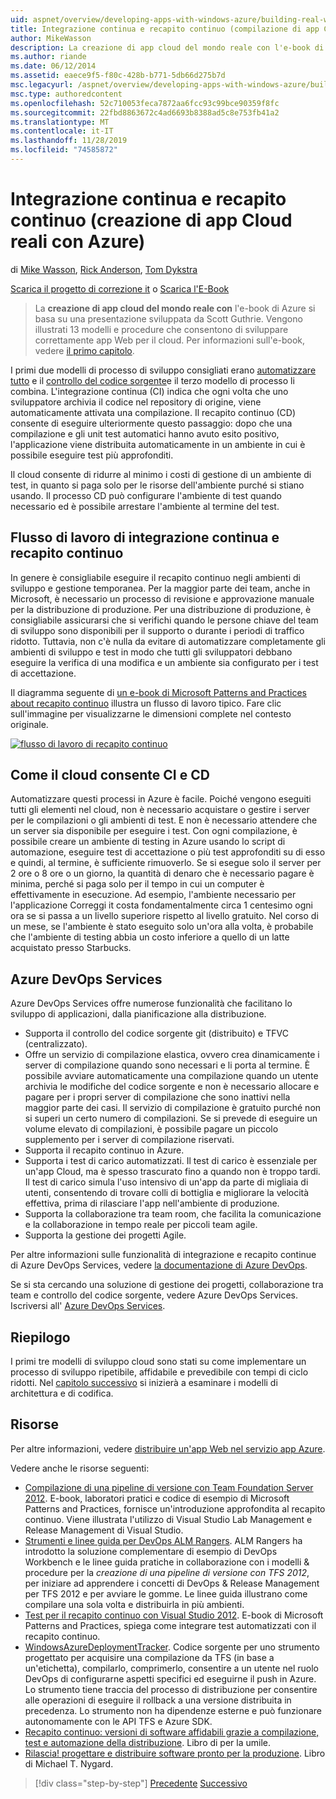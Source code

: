 ```yaml
---
uid: aspnet/overview/developing-apps-with-windows-azure/building-real-world-cloud-apps-with-windows-azure/continuous-integration-and-continuous-delivery
title: Integrazione continua e recapito continuo (compilazione di app Cloud reali con Azure) | Microsoft Docs
author: MikeWasson
description: La creazione di app cloud del mondo reale con l'e-book di Azure si basa su una presentazione sviluppata da Scott Guthrie. Vengono illustrati 13 modelli e procedure che possono essere...
ms.author: riande
ms.date: 06/12/2014
ms.assetid: eaece9f5-f80c-428b-b771-5db66d275b7d
msc.legacyurl: /aspnet/overview/developing-apps-with-windows-azure/building-real-world-cloud-apps-with-windows-azure/continuous-integration-and-continuous-delivery
msc.type: authoredcontent
ms.openlocfilehash: 52c710053feca7872aa6fcc93c99bce90359f8fc
ms.sourcegitcommit: 22fbd8863672c4ad6693b8388ad5c8e753fb41a2
ms.translationtype: MT
ms.contentlocale: it-IT
ms.lasthandoff: 11/28/2019
ms.locfileid: "74585872"
---
```

# <a name="continuous-integration-and-continuous-delivery-building-real-world-cloud-apps-with-azure"></a>Integrazione continua e recapito continuo (creazione di app Cloud reali con Azure)

di [Mike Wasson](https://github.com/MikeWasson), [Rick Anderson]((https://twitter.com/RickAndMSFT)), [Tom Dykstra](https://github.com/tdykstra)

[Scarica il progetto di correzione it](https://code.msdn.microsoft.com/Fix-It-app-for-Building-cdd80df4) o [Scarica l'E-Book](https://blogs.msdn.com/b/microsoft_press/archive/2014/07/23/free-ebook-building-cloud-apps-with-microsoft-azure.aspx)

> La **creazione di app cloud del mondo reale con** l'e-book di Azure si basa su una presentazione sviluppata da Scott Guthrie. Vengono illustrati 13 modelli e procedure che consentono di sviluppare correttamente app Web per il cloud. Per informazioni sull'e-book, vedere [il primo capitolo](introduction.md).

I primi due modelli di processo di sviluppo consigliati erano [automatizzare tutto](automate-everything.md) e il [controllo del codice sorgente](source-control.md)e il terzo modello di processo li combina. L'integrazione continua (CI) indica che ogni volta che uno sviluppatore archivia il codice nel repository di origine, viene automaticamente attivata una compilazione. Il recapito continuo (CD) consente di eseguire ulteriormente questo passaggio: dopo che una compilazione e gli unit test automatici hanno avuto esito positivo, l'applicazione viene distribuita automaticamente in un ambiente in cui è possibile eseguire test più approfonditi.

Il cloud consente di ridurre al minimo i costi di gestione di un ambiente di test, in quanto si paga solo per le risorse dell'ambiente purché si stiano usando. Il processo CD può configurare l'ambiente di test quando necessario ed è possibile arrestare l'ambiente al termine del test.

## <a name="continuous-integration-and-continuous-delivery-workflow"></a>Flusso di lavoro di integrazione continua e recapito continuo

In genere è consigliabile eseguire il recapito continuo negli ambienti di sviluppo e gestione temporanea. Per la maggior parte dei team, anche in Microsoft, è necessario un processo di revisione e approvazione manuale per la distribuzione di produzione. Per una distribuzione di produzione, è consigliabile assicurarsi che si verifichi quando le persone chiave del team di sviluppo sono disponibili per il supporto o durante i periodi di traffico ridotto. Tuttavia, non c'è nulla da evitare di automatizzare completamente gli ambienti di sviluppo e test in modo che tutti gli sviluppatori debbano eseguire la verifica di una modifica e un ambiente sia configurato per i test di accettazione.

Il diagramma seguente di [un e-book di Microsoft Patterns and Practices about recapito continuo](https://aka.ms/ReleasePipeline) illustra un flusso di lavoro tipico. Fare clic sull'immagine per visualizzarne le dimensioni complete nel contesto originale.

[![flusso di lavoro di recapito continuo](continuous-integration-and-continuous-delivery/_static/image1.png)](https://msdn.microsoft.com/library/dn449955.aspx)

## <a name="how-the-cloud-enables-cost-effective-ci-and-cd"></a>Come il cloud consente CI e CD

Automatizzare questi processi in Azure è facile. Poiché vengono eseguiti tutti gli elementi nel cloud, non è necessario acquistare o gestire i server per le compilazioni o gli ambienti di test. E non è necessario attendere che un server sia disponibile per eseguire i test. Con ogni compilazione, è possibile creare un ambiente di testing in Azure usando lo script di automazione, eseguire test di accettazione o più test approfonditi su di esso e quindi, al termine, è sufficiente rimuoverlo. Se si esegue solo il server per 2 ore o 8 ore o un giorno, la quantità di denaro che è necessario pagare è minima, perché si paga solo per il tempo in cui un computer è effettivamente in esecuzione. Ad esempio, l'ambiente necessario per l'applicazione Correggi it costa fondamentalmente circa 1 centesimo ogni ora se si passa a un livello superiore rispetto al livello gratuito. Nel corso di un mese, se l'ambiente è stato eseguito solo un'ora alla volta, è probabile che l'ambiente di testing abbia un costo inferiore a quello di un latte acquistato presso Starbucks.

## <a name="azure-devops-services"></a>Azure DevOps Services 

Azure DevOps Services offre numerose funzionalità che facilitano lo sviluppo di applicazioni, dalla pianificazione alla distribuzione.

- Supporta il controllo del codice sorgente git (distribuito) e TFVC (centralizzato).
- Offre un servizio di compilazione elastica, ovvero crea dinamicamente i server di compilazione quando sono necessari e li porta al termine. È possibile avviare automaticamente una compilazione quando un utente archivia le modifiche del codice sorgente e non è necessario allocare e pagare per i propri server di compilazione che sono inattivi nella maggior parte dei casi. Il servizio di compilazione è gratuito purché non si superi un certo numero di compilazioni. Se si prevede di eseguire un volume elevato di compilazioni, è possibile pagare un piccolo supplemento per i server di compilazione riservati.
- Supporta il recapito continuo in Azure.
- Supporta i test di carico automatizzati. Il test di carico è essenziale per un'app Cloud, ma è spesso trascurato fino a quando non è troppo tardi. Il test di carico simula l'uso intensivo di un'app da parte di migliaia di utenti, consentendo di trovare colli di bottiglia e migliorare la velocità effettiva, prima di rilasciare l'app nell'ambiente di produzione.
- Supporta la collaborazione tra team room, che facilita la comunicazione e la collaborazione in tempo reale per piccoli team agile.
- Supporta la gestione dei progetti Agile.

Per altre informazioni sulle funzionalità di integrazione e recapito continue di Azure DevOps Services, vedere [la documentazione di Azure DevOps](/azure/devops/index).

Se si sta cercando una soluzione di gestione dei progetti, collaborazione tra team e controllo del codice sorgente, vedere Azure DevOps Services. Iscriversi all' [Azure DevOps Services](https://dev.azure.com/).

## <a name="summary"></a>Riepilogo

I primi tre modelli di sviluppo cloud sono stati su come implementare un processo di sviluppo ripetibile, affidabile e prevedibile con tempi di ciclo ridotti. Nel [capitolo successivo](web-development-best-practices.md) si inizierà a esaminare i modelli di architettura e di codifica.

## <a name="resources"></a>Risorse

Per altre informazioni, vedere [distribuire un'app Web nel servizio app Azure](https://azure.microsoft.com/documentation/articles/web-sites-deploy/).

Vedere anche le risorse seguenti:

- [Compilazione di una pipeline di versione con Team Foundation Server 2012](https://aka.ms/ReleasePipeline). E-book, laboratori pratici e codice di esempio di Microsoft Patterns and Practices, fornisce un'introduzione approfondita al recapito continuo. Viene illustrata l'utilizzo di Visual Studio Lab Management e Release Management di Visual Studio.
- [Strumenti e linee guida per DevOps ALM Rangers](https://aka.ms/vsarsolutions/). ALM Rangers ha introdotto la soluzione complementare di esempio di DevOps Workbench e le linee guida pratiche in collaborazione con i modelli &amp; procedure per la *creazione di una pipeline di versione con TFS 2012*, per iniziare ad apprendere i concetti di DevOps &amp; Release Management per TFS 2012 e per avviare le gomme. Le linee guida illustrano come compilare una sola volta e distribuirla in più ambienti.
- [Test per il recapito continuo con Visual Studio 2012](https://msdn.microsoft.com/library/jj159345.aspx). E-book di Microsoft Patterns and Practices, spiega come integrare test automatizzati con il recapito continuo.
- [WindowsAzureDeploymentTracker](https://github.com/RyanTBerry/WindowsAzureDeploymentTracker). Codice sorgente per uno strumento progettato per acquisire una compilazione da TFS (in base a un'etichetta), compilarlo, comprimerlo, consentire a un utente nel ruolo DevOps di configurarne aspetti specifici ed eseguirne il push in Azure. Lo strumento tiene traccia del processo di distribuzione per consentire alle operazioni di eseguire il rollback a una versione distribuita in precedenza. Lo strumento non ha dipendenze esterne e può funzionare autonomamente con le API TFS e Azure SDK.
- [Recapito continuo: versioni di software affidabili grazie a compilazione, test e automazione della distribuzione](https://www.amazon.com/Continuous-Delivery-Deployment-Automation-Addison-Wesley/dp/0321601912/ref=sr_1_1?s=books&amp;ie=UTF8&amp;qid=1377126361). Libro di per la umile.
- [Rilascia! progettare e distribuire software pronto per la produzione](https://www.amazon.com/Release-It-Production-Ready-Pragmatic-Programmers/dp/0978739213). Libro di Michael T. Nygard.

> [!div class="step-by-step"]
> [Precedente](source-control.md)
> [Successivo](web-development-best-practices.md)
